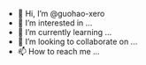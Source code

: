 - 👋 Hi, I’m @guohao-xero
- 👀 I’m interested in ...
- 🌱 I’m currently learning ...
- 💞️ I’m looking to collaborate on ...
- 📫 How to reach me ...

<!---
guohao-xero/guohao-xero is a ✨ special ✨ repository because its `README.md` (this file) appears on your GitHub profile.
You can click the Preview link to take a look at your changes.
--->
